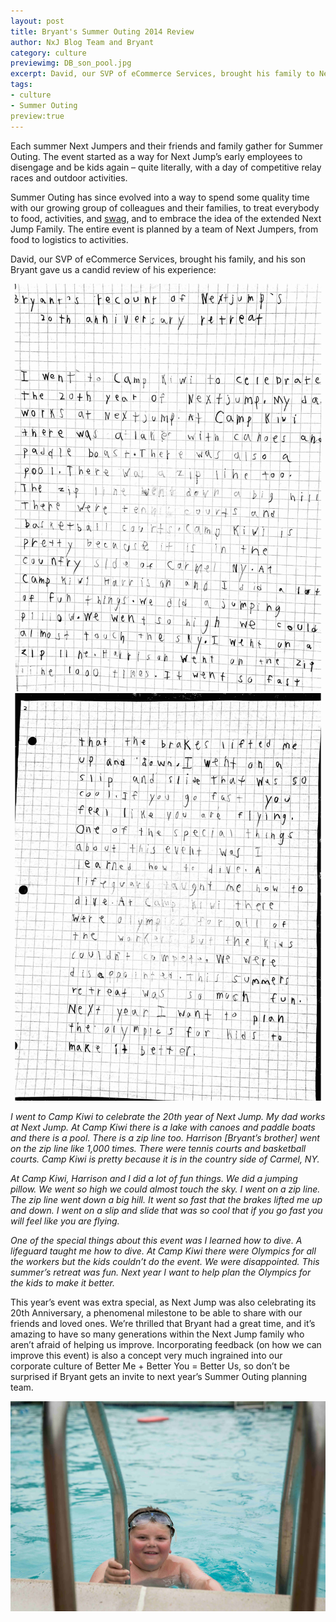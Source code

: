 ```yaml
---
layout: post
title: Bryant's Summer Outing 2014 Review
author: NxJ Blog Team and Bryant
category: culture
previewimg: DB_son_pool.jpg
excerpt: David, our SVP of eCommerce Services, brought his family to Next Jump's annual Summer Outing in upstate New York.  Here is what his son Bryant wrote up in a candid review of his experience at Camp Kiwi, including the zipline and the jumping pillow.
tags:
- culture
- Summer Outing
preview:true
---
```


Each summer Next Jumpers and their friends and family gather for Summer Outing.  The event started as a way for Next Jump’s early employees to disengage and be kids again – quite literally, with a day of competitive relay races and outdoor activities.

Summer Outing has since evolved into a way to spend some quality time with our growing group of colleagues and their families, to treat everybody to food, activities, and <a href="https://twitter.com/dberney/status/490993967270359041">swag</a>, and to embrace the idea of the extended Next Jump Family.  The entire event is planned by a team of Next Jumpers, from food to logistics to activities.

David, our SVP of eCommerce Services, brought his family, and his son Bryant gave us a candid review of his experience:

![Bryant's Note, Pg 1](/images/outing_account_pg1.jpg)
![Bryant's Note, Pg 2](/images/outing_account_pg2.jpg)

*I went to Camp Kiwi to celebrate the 20th year of Next Jump.  My dad works at Next Jump. At Camp Kiwi there is a lake with canoes and paddle boats and there is a pool. There is a zip line too. Harrison [Bryant’s brother] went on the zip line like 1,000 times. There were tennis courts and basketball courts. Camp Kiwi is pretty because it is in the country side of Carmel, NY.*

*At Camp Kiwi, Harrison and I did a lot of fun things. We did a jumping pillow. We went so high we could almost touch the sky. I went on a zip line. The zip line went down a big hill. It went so fast that the brakes lifted me up and down. I went on a slip and slide that was so cool that if you go fast you will feel like you are flying.*

*One of the special things about this event was I learned how to dive. A lifeguard taught me how to dive. At Camp Kiwi there were Olympics for all the workers but the kids couldn’t do the event.  We were disappointed.  This summer’s retreat was fun. Next year I want to help plan the Olympics for the kids to make it better.*

This year’s event was extra special, as Next Jump was also celebrating its 20th Anniversary, a phenomenal milestone to be able to share with our friends and loved ones.   We’re thrilled that Bryant had a great time, and it’s amazing to have so many generations within the Next Jump family who aren’t afraid of helping us improve.  Incorporating feedback (on how we can improve this event) is also a concept very much ingrained into our corporate culture of Better Me + Better You = Better Us, so don’t be surprised if Bryant gets an invite to next year’s Summer Outing planning team. 

![Bryant](/images/DB_son_pool.jpg)

